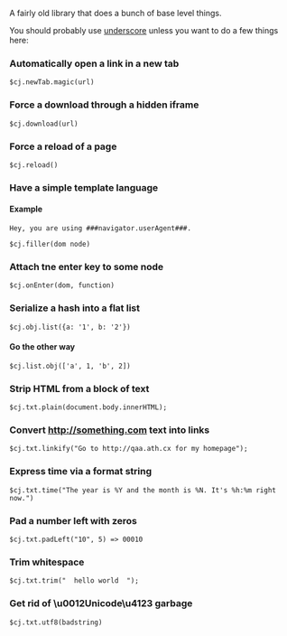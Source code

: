 A fairly old library that does a bunch of base level things.

You should probably use [underscore](http://documentcloud.github.com/underscore/) unless you want to do a few things here:

### Automatically open a link in a new tab

    $cj.newTab.magic(url)

### Force a download through a hidden iframe

    $cj.download(url)

### Force a reload of a page

    $cj.reload()

### Have a simple template language

#### Example
    Hey, you are using ###navigator.userAgent###.

    $cj.filler(dom node)   

### Attach tne enter key to some node

    $cj.onEnter(dom, function)

### Serialize a hash into a flat list

    $cj.obj.list({a: '1', b: '2'})

#### Go the other way

    $cj.list.obj(['a', 1, 'b', 2])

### Strip HTML from a block of text

    $cj.txt.plain(document.body.innerHTML);

### Convert http://something.com text into links

    $cj.txt.linkify("Go to http://qaa.ath.cx for my homepage");

### Express time via a format string

    $cj.txt.time("The year is %Y and the month is %N. It's %h:%m right now.")

### Pad a number left with zeros

    $cj.txt.padLeft("10", 5) => 00010

### Trim whitespace

    $cj.txt.trim("  hello world  ");

### Get rid of \u0012Unicode\u4123 garbage

    $cj.txt.utf8(badstring)
